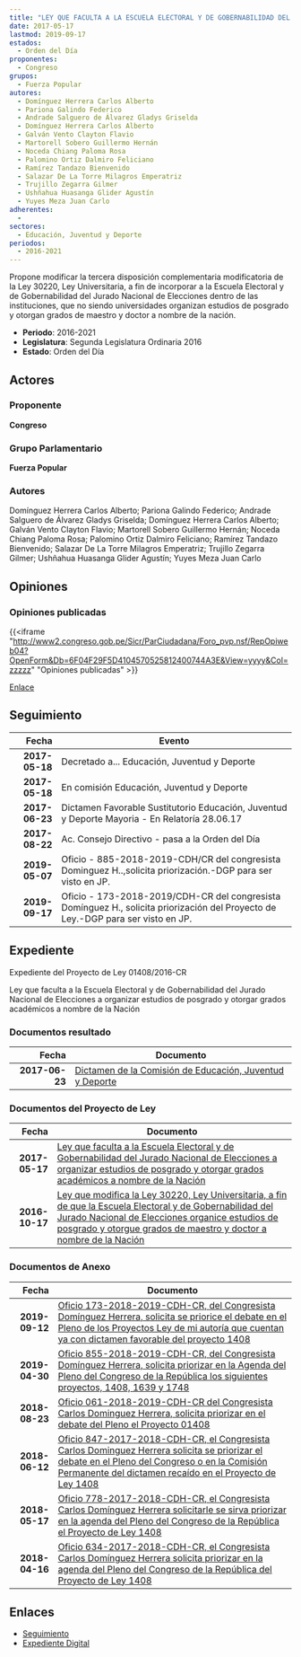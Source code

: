 ```yaml
---
title: "LEY QUE FACULTA A LA ESCUELA ELECTORAL Y DE GOBERNABILIDAD DEL JURADO NACIONAL DE ELECCIONES A ORGANIZAR ESTUDIOS DE POSGRADO Y OTORGAR GRADOS ACADÉMICOS A NOMBRE DE LA NACIÓN"
date: 2017-05-17
lastmod: 2019-09-17
estados: 
  - Orden del Día
proponentes: 
  - Congreso
grupos: 
  - Fuerza Popular
autores: 
  - Domínguez Herrera Carlos Alberto
  - Pariona Galindo Federico
  - Andrade Salguero de Álvarez Gladys Griselda
  - Domínguez Herrera Carlos Alberto
  - Galván Vento Clayton Flavio
  - Martorell Sobero Guillermo Hernán
  - Noceda Chiang Paloma Rosa
  - Palomino Ortiz Dalmiro Feliciano
  - Ramírez Tandazo Bienvenido
  - Salazar De La Torre Milagros Emperatriz
  - Trujillo Zegarra Gilmer
  - Ushñahua Huasanga Glider Agustín
  - Yuyes Meza Juan Carlo
adherentes: 
  - 
sectores: 
  - Educación, Juventud y Deporte
periodos: 
  - 2016-2021
---
```


Propone modificar la tercera disposición complementaria modificatoria de la Ley 30220, Ley Universitaria, a fin de incorporar a la Escuela Electoral y de Gobernabilidad del Jurado Nacional de Elecciones dentro de las instituciones, que no siendo universidades organizan estudios de posgrado y otorgan grados de maestro y doctor a nombre de la nación.

- **Periodo**: 2016-2021
- **Legislatura**: Segunda Legislatura Ordinaria 2016
- **Estado**: Orden del Día

## Actores

### Proponente

**Congreso**

### Grupo Parlamentario

**Fuerza Popular**

### Autores

Domínguez Herrera Carlos Alberto; Pariona Galindo Federico; Andrade Salguero de Álvarez Gladys Griselda; Domínguez Herrera Carlos Alberto; Galván Vento Clayton Flavio; Martorell Sobero Guillermo Hernán; Noceda Chiang Paloma Rosa; Palomino Ortiz Dalmiro Feliciano; Ramírez Tandazo Bienvenido; Salazar De La Torre Milagros Emperatriz; Trujillo Zegarra Gilmer; Ushñahua Huasanga Glider Agustín; Yuyes Meza Juan Carlo


## Opiniones

### Opiniones publicadas

{{<iframe "http://www2.congreso.gob.pe/Sicr/ParCiudadana/Foro_pvp.nsf/RepOpiweb04?OpenForm&Db=6F04F29F5D4104570525812400744A3E&View=yyyy&Col=zzzzz" "Opiniones publicadas" >}}

[Enlace](http://www2.congreso.gob.pe/Sicr/ParCiudadana/Foro_pvp.nsf/RepOpiweb04?OpenForm&Db=6F04F29F5D4104570525812400744A3E&View=yyyy&Col=zzzzz)

## Seguimiento

| Fecha | Evento |
|------:|--------|
| **2017-05-18** | Decretado a... Educación, Juventud y Deporte|
| **2017-05-18** | En comisión Educación, Juventud y Deporte|
| **2017-06-23** | Dictamen Favorable Sustitutorio Educación, Juventud y Deporte Mayoria - En Relatoría 28.06.17|
| **2017-08-22** | Ac. Consejo Directivo - pasa a la Orden del Día|
| **2019-05-07** | Oficio - 885-2018-2019-CDH/CR del congresista Dominguez H..,solicita priorización.-DGP para ser visto en JP.|
| **2019-09-17** | Oficio - 173-2018-2019/CDH-CR del congresista Domínguez H., solicita priorización del Proyecto de Ley.-DGP para ser visto en JP.|


## Expediente

Expediente del Proyecto de Ley 01408/2016-CR

Ley que faculta a la Escuela Electoral y de Gobernabilidad del Jurado Nacional de Elecciones a organizar estudios de posgrado y otorgar grados académicos a nombre de la Nación


### Documentos resultado

| Fecha | Documento |
|------:|--------|
| **2017-06-23** | [Dictamen de la Comisión de Educación, Juventud y Deporte](http://www.leyes.congreso.gob.pe/Documentos/2016_2021/Dictamenes/Proyectos_de_Ley/00416DC10MAY20170623.pdf) |

### Documentos del Proyecto de Ley

| Fecha | Documento |
|------:|--------|
| **2017-05-17** | [Ley que faculta a la Escuela Electoral y de Gobernabilidad del Jurado Nacional de Elecciones a organizar estudios de posgrado y otorgar grados académicos a nombre de la Nación](http://www.leyes.congreso.gob.pe/Documentos/2016_2021/Proyectos_de_Ley_y_de_Resoluciones_Legislativas/PL0140820170517.pdf) |
| **2016-10-17** | [Ley que modifica la Ley 30220, Ley Universitaria, a fin de que la Escuela Electoral y de Gobernabilidad del Jurado Nacional de Elecciones organice estudios de posgrado y otorgue grados de maestro y doctor a nombre de la Nación](http://www.leyes.congreso.gob.pe/Documentos/2016_2021/Proyectos_de_Ley_y_de_Resoluciones_Legislativas/PL0041620161017.pdf) |

### Documentos de Anexo

| Fecha | Documento |
|------:|--------|
| **2019-09-12** | [Oficio 173-2018-2019-CDH-CR, del Congresista Domínguez Herrera, solicita se priorice el debate en el Pleno de los Proyectos Ley de mi autoría que cuentan ya con dictamen favorable del proyecto 1408](http://www.leyes.congreso.gob.pe/Documentos/2016_2021/Oficios/Congresistas/OFICIO-173-2018-2019-CDH-CR.pdf) |
| **2019-04-30** | [Oficio 855-2018-2019-CDH-CR, del Congresista Domínguez Herrera, solicita priorizar en la Agenda del Pleno del Congreso de la República los siguientes proyectos, 1408, 1639 y 1748](http://www.leyes.congreso.gob.pe/Documentos/2016_2021/Oficios/Congresistas/OFICIO-855-2018-2019-CDH-CR.pdf) |
| **2018-08-23** | [Oficio 061-2018-2019-CDH-CR del Congresista Carlos Dominguez Herrera, solicita priorizar en el debate del Pleno el Proyecto 01408](http://www.leyes.congreso.gob.pe/Documentos/2016_2021/Oficios/Congresistas/OFICIO-061-2018-2019-CDH-CR.pdf) |
| **2018-06-12** | [Oficio 847-2017-2018-CDH-CR, el Congresista Carlos Dominguez Herrera solicita se priorizar el debate en el Pleno del Congreso o en la Comisión Permanente del dictamen recaído en el Proyecto de Ley 1408](http://www.leyes.congreso.gob.pe/Documentos/2016_2021/Oficios/Congresistas/OFICIO-847-2017-2018-CDH-CR.pdf) |
| **2018-05-17** | [Oficio 778-2017-2018-CDH-CR, el Congresista Carlos Domínguez Herrera solicitarle se sirva priorizar en la agenda del Pleno del Congreso de la República el Proyecto de Ley 1408](http://www.leyes.congreso.gob.pe/Documentos/2016_2021/Oficios/Congresistas/OFICIO-778-2017-2018-CDH-CR.pdf) |
| **2018-04-16** | [Oficio 634-2017-2018-CDH-CR, el Congresista Carlos Domínguez Herrera solicita priorizar en la agenda del Pleno del Congreso de la República del Proyecto de Ley 1408](http://www.leyes.congreso.gob.pe/Documentos/2016_2021/Oficios/Congresistas/OFICIO-634-2017-2018-CDH-CR.pdf) |

## Enlaces 

- [Seguimiento](http://www2.congreso.gob.pe/Sicr/TraDocEstProc/CLProLey2016.nsf/f7fff46988ca05b1052578e100829cc7/04600a953d9bada60525812400588d2b?OpenDocument)
- [Expediente Digital](http://www2.congreso.gob.pe/Sicr/TraDocEstProc/CLProLey2016.nsf/f7fff46988ca05b1052578e100829cc7/04600a953d9bada60525812400588d2b?OpenDocument&Click=05257FB7005EB655.eb71d0cf91d8294e05256cdf006b5706/$Body/0.1C6C)

